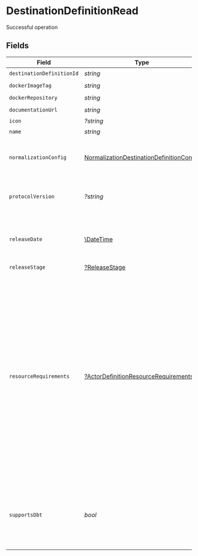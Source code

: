 # DestinationDefinitionRead

Successful operation


## Fields

| Field                                                                                                                                                                                                                                                                                                                                       | Type                                                                                                                                                                                                                                                                                                                                        | Required                                                                                                                                                                                                                                                                                                                                    | Description                                                                                                                                                                                                                                                                                                                                 |
| ------------------------------------------------------------------------------------------------------------------------------------------------------------------------------------------------------------------------------------------------------------------------------------------------------------------------------------------- | ------------------------------------------------------------------------------------------------------------------------------------------------------------------------------------------------------------------------------------------------------------------------------------------------------------------------------------------- | ------------------------------------------------------------------------------------------------------------------------------------------------------------------------------------------------------------------------------------------------------------------------------------------------------------------------------------------- | ------------------------------------------------------------------------------------------------------------------------------------------------------------------------------------------------------------------------------------------------------------------------------------------------------------------------------------------- |
| `destinationDefinitionId`                                                                                                                                                                                                                                                                                                                   | *string*                                                                                                                                                                                                                                                                                                                                    | :heavy_check_mark:                                                                                                                                                                                                                                                                                                                          | N/A                                                                                                                                                                                                                                                                                                                                         |
| `dockerImageTag`                                                                                                                                                                                                                                                                                                                            | *string*                                                                                                                                                                                                                                                                                                                                    | :heavy_check_mark:                                                                                                                                                                                                                                                                                                                          | N/A                                                                                                                                                                                                                                                                                                                                         |
| `dockerRepository`                                                                                                                                                                                                                                                                                                                          | *string*                                                                                                                                                                                                                                                                                                                                    | :heavy_check_mark:                                                                                                                                                                                                                                                                                                                          | N/A                                                                                                                                                                                                                                                                                                                                         |
| `documentationUrl`                                                                                                                                                                                                                                                                                                                          | *string*                                                                                                                                                                                                                                                                                                                                    | :heavy_check_mark:                                                                                                                                                                                                                                                                                                                          | N/A                                                                                                                                                                                                                                                                                                                                         |
| `icon`                                                                                                                                                                                                                                                                                                                                      | *?string*                                                                                                                                                                                                                                                                                                                                   | :heavy_minus_sign:                                                                                                                                                                                                                                                                                                                          | N/A                                                                                                                                                                                                                                                                                                                                         |
| `name`                                                                                                                                                                                                                                                                                                                                      | *string*                                                                                                                                                                                                                                                                                                                                    | :heavy_check_mark:                                                                                                                                                                                                                                                                                                                          | N/A                                                                                                                                                                                                                                                                                                                                         |
| `normalizationConfig`                                                                                                                                                                                                                                                                                                                       | [NormalizationDestinationDefinitionConfig](../../models/shared/NormalizationDestinationDefinitionConfig.md)                                                                                                                                                                                                                                 | :heavy_check_mark:                                                                                                                                                                                                                                                                                                                          | describes a normalization config for destination definition                                                                                                                                                                                                                                                                                 |
| `protocolVersion`                                                                                                                                                                                                                                                                                                                           | *?string*                                                                                                                                                                                                                                                                                                                                   | :heavy_minus_sign:                                                                                                                                                                                                                                                                                                                          | The Airbyte Protocol version supported by the connector                                                                                                                                                                                                                                                                                     |
| `releaseDate`                                                                                                                                                                                                                                                                                                                               | [\DateTime](https://www.php.net/manual/en/class.datetime.php)                                                                                                                                                                                                                                                                               | :heavy_minus_sign:                                                                                                                                                                                                                                                                                                                          | The date when this connector was first released, in yyyy-mm-dd format.                                                                                                                                                                                                                                                                      |
| `releaseStage`                                                                                                                                                                                                                                                                                                                              | [?ReleaseStage](../../models/shared/ReleaseStage.md)                                                                                                                                                                                                                                                                                        | :heavy_minus_sign:                                                                                                                                                                                                                                                                                                                          | N/A                                                                                                                                                                                                                                                                                                                                         |
| `resourceRequirements`                                                                                                                                                                                                                                                                                                                      | [?ActorDefinitionResourceRequirements](../../models/shared/ActorDefinitionResourceRequirements.md)                                                                                                                                                                                                                                          | :heavy_minus_sign:                                                                                                                                                                                                                                                                                                                          | actor definition specific resource requirements. if default is set, these are the requirements that should be set for ALL jobs run for this actor definition. it is overriden by the job type specific configurations. if not set, the platform will use defaults. these values will be overriden by configuration at the connection level. |
| `supportsDbt`                                                                                                                                                                                                                                                                                                                               | *bool*                                                                                                                                                                                                                                                                                                                                      | :heavy_check_mark:                                                                                                                                                                                                                                                                                                                          | an optional flag indicating whether DBT is used in the normalization. If the flag value is NULL - DBT is not used.                                                                                                                                                                                                                          |